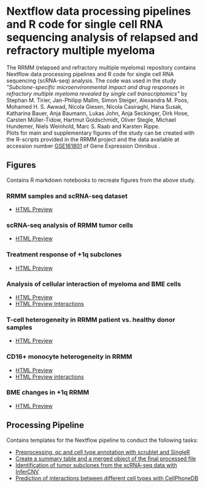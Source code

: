 # Nextflow data processing pipelines and R code for single cell RNA sequencing analysis of relapsed and refractory multiple myeloma

The RRMM (relapsed and refractory multiple myeloma) repository contains Nextflow data processing pipelines and R code for single cell RNA sequencing (scRNA-seq) analysis. The code was used in the study *"Subclone-specific microenvironmental impact and drug responses in refractory multiple myeloma revealed by single cell transcriptomics"* by Stephan M. Tirier, Jan-Philipp Mallm, Simon Steiger, Alexandra M. Poos, Mohamed H. S. Awwad, Nicola Giesen, Nicola Casiraghi, Hana Susak, Katharina Bauer, Anja Baumann, Lukas John, Anja Seckinger, Dirk Hose, Carsten Müller-Tidow, Hartmut Goldschmidt, Oliver Stegle, Michael Hundemer, Niels Weinhold, Marc S. Raab and Karsten Rippe.   
Plots for main and supplementary figures of the study can be created with the R-scripts provided in the RRMM project and the data available at accession number [GSE161801](https://www.ncbi.nlm.nih.gov/geo/query/acc.cgi?acc=GSE161801) of Gene Expression Omnibus . 

## Figures
Contains R markdown notebooks to recreate figures from the above study.
### RRMM samples and scRNA-seq dataset
- [HTML Preview](http://htmlpreview.github.io/?https://raw.githubusercontent.com/RippeLab/RRMM/main/Figures/K43R_code_1.nb.html)

### scRNA-seq analysis of RRMM tumor cells
- [HTML Preview](http://htmlpreview.github.io/?https://raw.githubusercontent.com/RippeLab/RRMM/main/Figures/K43R_code_2.nb.html)

### Treatment response of +1q subclones
- [HTML Preview](http://htmlpreview.github.io/?https://raw.githubusercontent.com/RippeLab/RRMM/main/Figures/K43R_code_3.nb.html)

### Analysis of cellular interaction of myeloma and BME cells
- [HTML Preview](http://htmlpreview.github.io/?https://raw.githubusercontent.com/RippeLab/RRMM/main/Figures/K43R_code_4.nb.html)
- [HTML Preview Interactions](http://htmlpreview.github.io/?https://raw.githubusercontent.com/RippeLab/RRMM/main/Figures/K43R_code_4_interaction.nb.html)

### T-cell heterogeneity in RRMM patient vs. healthy donor samples
- [HTML Preview](http://htmlpreview.github.io/?https://raw.githubusercontent.com/RippeLab/RRMM/main/Figures/K43R_code_5.nb.html)


### CD16+ monocyte heterogeneity in RRMM
- [HTML Preview](http://htmlpreview.github.io/?https://raw.githubusercontent.com/RippeLab/RRMM/main/Figures/K43R_code_6.nb.html)
- [HTML Preview interactions](http://htmlpreview.github.io/?https://raw.githubusercontent.com/RippeLab/RRMM/main/Figures/K43R_code_6_interaction.nb.html)

### BME changes in +1q RRMM
- [HTML Preview](http://htmlpreview.github.io/?https://raw.githubusercontent.com/RippeLab/RRMM/main/Figures/K43R_code_7.nb.html)

## Processing Pipeline
Contains templates for the Nextflow pipeline to conduct the following tasks:
- [Preprocessing, qc and cell type annotation with scrublet and SingleR](https://github.com/RippeLab/RRMM/tree/main/Processing-Pipeline/1_Preprocessing_nextflow)
- [Create a summary table and a merged object of the final processed file](https://github.com/RippeLab/RRMM/tree/main/Processing-Pipeline/2_SummaryStatistics)
- [Identification of tumor subclones from the scRNA-seq data with InferCNV](https://github.com/RippeLab/RRMM/tree/main/Processing-Pipeline/3_InferCNV_nextflow)
- [Prediction of interactions between different cell types with CellPhoneDB](https://github.com/RippeLab/RRMM/tree/main/Processing-Pipeline/4_CellPhoneDB_nextflow)
